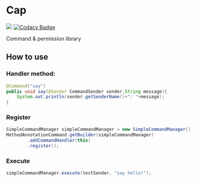 # Cap
[![](https://api.codeclimate.com/v1/badges/687ed1fae703c5786d17/maintainability)](https://codeclimate.com/github/UnknownDomainGame/Cap/maintainability)
[![Codacy Badge](https://app.codacy.com/project/badge/Grade/77686ec6a9d24ac386b842b5fceb09c2)](https://www.codacy.com/gh/UnknownDomainGames/Cap/dashboard?utm_source=github.com&amp;utm_medium=referral&amp;utm_content=UnknownDomainGames/Cap&amp;utm_campaign=Badge_Grade)

Command &amp; permission library

## How to use

### Handler method:
```java
@Command("say")
public void say(@Sender CommandSender sender,String message){
    System.out.println(sender.getSenderName()+": "+message);
}
```

### Register

```java
SimpleCommandManager simpleCommandManager = new SimpleCommandManager();
MethodAnnotationCommand.getBuilder(simpleCommandManager)
        .addCommandHandler(this)
        .register();
```

### Execute

```java
simpleCommandManager.execute(testSender, "say hello!");
```
